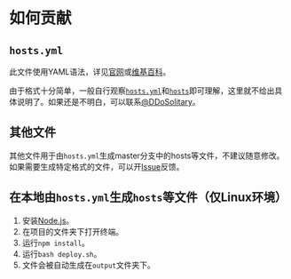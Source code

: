 # 如何贡献

## `hosts.yml`

此文件使用YAML语法，详见[官网](http://yaml.org/)或[维基百科](https://zh.wikipedia.org/wiki/YAML)。

由于格式十分简单，一般自行观察[`hosts.yml`](https://github.com/racaljk/hosts/blob/hosts-source/hosts.yml)和[`hosts`](https://github.com/racaljk/hosts/blob/master/hosts)即可理解，这里就不给出具体说明了。如果还是不明白，可以联系[@DDoSolitary](https://github.com/DDoSolitary)。

## 其他文件

其他文件用于由`hosts.yml`生成master分支中的hosts等文件，不建议随意修改。如果需要生成特定格式的文件，可以开[Issue](https://github.com/racaljk/hosts/issues/new)反馈。

## 在本地由`hosts.yml`生成`hosts`等文件（仅Linux环境）

1. 安装[Node.js](https://nodejs.org/en/download/current/)。
2. 在项目的文件夹下打开终端。
3. 运行`npm install`。
4. 运行`bash deploy.sh`。
5. 文件会被自动生成在`output`文件夹下。
